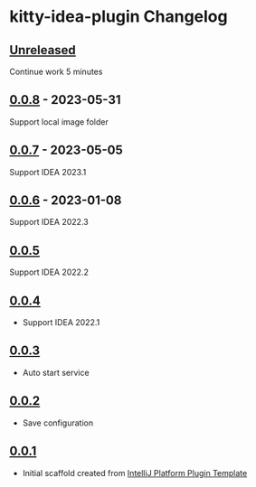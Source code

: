 <!-- Keep a Changelog guide -> https://keepachangelog.com -->

# kitty-idea-plugin Changelog

## [Unreleased]
Continue work 5 minutes

## [0.0.8] - 2023-05-31
Support local image folder

## [0.0.7] - 2023-05-05
Support IDEA 2023.1

## [0.0.6] - 2023-01-08
Support IDEA 2022.3

## [0.0.5]
Support IDEA 2022.2

## [0.0.4]
- Support IDEA 2022.1

## [0.0.3]
- Auto start service

## [0.0.2]
- Save configuration

## [0.0.1]
- Initial scaffold created
  from [IntelliJ Platform Plugin Template](https://github.com/JetBrains/intellij-platform-plugin-template)

[Unreleased]: https://github.com/JetBrains/intellij-platform-plugin-template/compare/v0.0.8...HEAD
[0.0.8]: https://github.com/JetBrains/intellij-platform-plugin-template/compare/v0.0.7...v0.0.8
[0.0.7]: https://github.com/JetBrains/intellij-platform-plugin-template/compare/v0.0.6...v0.0.7
[0.0.6]: null/compare/v0.0.5...v0.0.6
[0.0.5]: null/compare/v0.0.4...v0.0.5
[0.0.4]: null/compare/v0.0.3...v0.0.4
[0.0.3]: null/compare/v0.0.2...v0.0.3
[0.0.2]: null/compare/v0.0.1...v0.0.2
[0.0.1]: null/commits/v0.0.1
